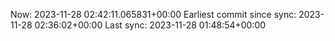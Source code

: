 Now: 2023-11-28 02:42:11.065831+00:00 Earliest commit since sync: 2023-11-28 02:36:02+00:00 Last sync: 2023-11-28 01:48:54+00:00
